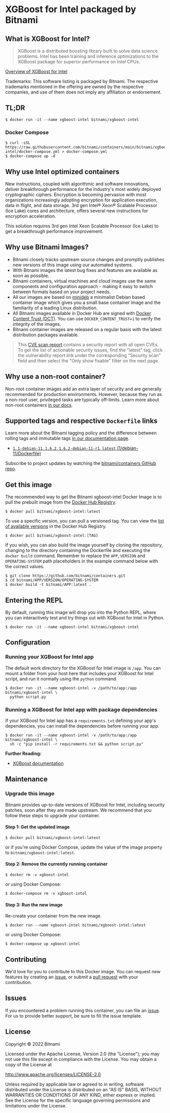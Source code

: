 # XGBoost for Intel packaged by Bitnami

## What is XGBoost for Intel?

> XGBoost is a distributed boosting library built to solve data science problems. Intel has been training and inference optimizations to the XGBoost package for superior performance on Intel CPUs.

[Overview of XGBoost for Intel](https://xgboost.ai/)

Trademarks: This software listing is packaged by Bitnami. The respective trademarks mentioned in the offering are owned by the respective companies, and use of them does not imply any affiliation or endorsement.

## TL;DR

```console
$ docker run -it --name xgboost-intel bitnami/xgboost-intel
```

### Docker Compose

```console
$ curl -sSL https://raw.githubusercontent.com/bitnami/containers/main/bitnami/xgboost-intel/docker-compose.yml > docker-compose.yml
$ docker-compose up -d
```

## Why use Intel optimized containers

New instructions, coupled with algorithmic and software innovations, deliver breakthrough performance for the industry's most widely deployed cryptographic ciphers. Encryption is becoming pervasive with most organizations increasingly adopting encryption for application execution, data in flight, and data storage. 3rd gen Intel® Xeon® Scalable Processor (Ice Lake) cores and architecture, offers several new instructions for encryption acceleration.

This solution requires 3rd gen Intel Xeon Scalable Processor (Ice Lake) to get a breakthrough performance improvement.

## Why use Bitnami Images?

* Bitnami closely tracks upstream source changes and promptly publishes new versions of this image using our automated systems.
* With Bitnami images the latest bug fixes and features are available as soon as possible.
* Bitnami containers, virtual machines and cloud images use the same components and configuration approach - making it easy to switch between formats based on your project needs.
* All our images are based on [minideb](https://github.com/bitnami/minideb) a minimalist Debian based container image which gives you a small base container image and the familiarity of a leading Linux distribution.
* All Bitnami images available in Docker Hub are signed with [Docker Content Trust (DCT)](https://docs.docker.com/engine/security/trust/content_trust/). You can use `DOCKER_CONTENT_TRUST=1` to verify the integrity of the images.
* Bitnami container images are released on a regular basis with the latest distribution packages available.

> This [CVE scan report](https://quay.io/repository/bitnami/xgboost-intel?tab=tags) contains a security report with all open CVEs. To get the list of actionable security issues, find the "latest" tag, click the vulnerability report link under the corresponding "Security scan" field and then select the "Only show fixable" filter on the next page.

## Why use a non-root container?

Non-root container images add an extra layer of security and are generally recommended for production environments. However, because they run as a non-root user, privileged tasks are typically off-limits. Learn more about non-root containers [in our docs](https://docs.bitnami.com/tutorials/work-with-non-root-containers/).

## Supported tags and respective `Dockerfile` links

Learn more about the Bitnami tagging policy and the difference between rolling tags and immutable tags [in our documentation page](https://docs.bitnami.com/tutorials/understand-rolling-tags-containers/).


* [`1`, `1-debian-11`, `1.6.2`, `1.6.2-debian-11-r1`, `latest` (1/debian-11/Dockerfile)](https://github.com/bitnami/containers/blob/main/bitnami/xgboost-intel/1/debian-11/Dockerfile)

Subscribe to project updates by watching the [bitnami/containers GitHub repo](https://github.com/bitnami/containers).

## Get this image

The recommended way to get the Bitnami xgboost-intel Docker Image is to pull the prebuilt image from the [Docker Hub Registry](https://hub.docker.com/r/bitnami/xgboost-intel).

```console
$ docker pull bitnami/xgboost-intel:latest
```

To use a specific version, you can pull a versioned tag. You can view the [list of available versions](https://hub.docker.com/r/bitnami/xgboost-intel/tags/) in the Docker Hub Registry.

```console
$ docker pull bitnami/xgboost-intel:[TAG]
```

If you wish, you can also build the image yourself by cloning the repository, changing to the directory containing the Dockerfile and executing the `docker build` command. Remember to replace the `APP`, `VERSION` and `OPERATING-SYSTEM` path placeholders in the example command below with the correct values.

```console
$ git clone https://github.com/bitnami/containers.git
$ cd bitnami/APP/VERSION/OPERATING-SYSTEM
$ docker build -t bitnami/APP:latest .
```

## Entering the REPL

By default, running this image will drop you into the Python REPL, where you can interactively test and try things out with XGBoost for Intel in Python.

```console
$ docker run -it --name xgboost-intel bitnami/xgboost-intel
```

## Configuration

### Running your XGBoost for Intel app

The default work directory for the XGBoost for Intel image is `/app`. You can mount a folder from your host here that includes your XGBoost for Intel script, and run it normally using the `python` command.

```console
$ docker run -it --name xgboost-intel -v /path/to/app:/app bitnami/xgboost-intel \
  python script.py
```

### Running a XGBoost for Intel app with package dependencies

If your XGBoost for Intel app has a `requirements.txt` defining your app's dependencies, you can install the dependencies before running your app.

```console
$ docker run -it --name xgboost-intel -v /path/to/app:/app bitnami/xgboost-intel \
  sh -c "pip install -r requirements.txt && python script.py"
```

**Further Reading:**

  - [XGBoost documentation](https://xgboost.readthedocs.io/en/stable/)

## Maintenance

### Upgrade this image

Bitnami provides up-to-date versions of XGBoost for Intel, including security patches, soon after they are made upstream. We recommend that you follow these steps to upgrade your container.

#### Step 1: Get the updated image

```console
$ docker pull bitnami/xgboost-intel:latest
```

or if you're using Docker Compose, update the value of the image property to `bitnami/xgboost-intel:latest`.

#### Step 2: Remove the currently running container

```console
$ docker rm -v xgboost-intel
```

or using Docker Compose:

```console
$ docker-compose rm -v xgboost-intel
```

#### Step 3: Run the new image

Re-create your container from the new image.

```console
$ docker run --name xgboost-intel bitnami/xgboost-intel:latest
```

or using Docker Compose:

```console
$ docker-compose up xgboost-intel
```

## Contributing

We'd love for you to contribute to this Docker image. You can request new features by creating an [issue](https://github.com/bitnami/containers/issues), or submit a [pull request](https://github.com/bitnami/containers/pulls) with your contribution.

## Issues

If you encountered a problem running this container, you can file an [issue](https://github.com/bitnami/containers/issues/new/choose). For us to provide better support, be sure to fill the issue template.

## License

Copyright &copy; 2022 Bitnami

Licensed under the Apache License, Version 2.0 (the "License");
you may not use this file except in compliance with the License.
You may obtain a copy of the License at

  <http://www.apache.org/licenses/LICENSE-2.0>

Unless required by applicable law or agreed to in writing, software
distributed under the License is distributed on an "AS IS" BASIS,
WITHOUT WARRANTIES OR CONDITIONS OF ANY KIND, either express or implied.
See the License for the specific language governing permissions and
limitations under the License.
